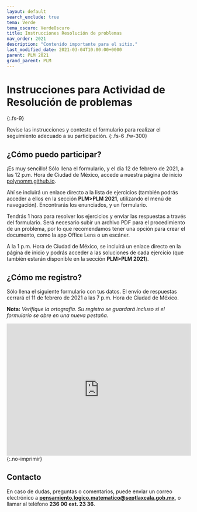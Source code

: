 ```yaml
---
layout: default
search_exclude: true
tema: Verde
tema_oscuro: VerdeOscuro
title: Instrucciones Resolución de problemas
nav_order: 2021
description: "Contenido importante para el sitio."
last_modified_date: 2021-03-04T10:00:00+0000
parent: PLM 2021
grand_parent: PLM
---
```


# Instrucciones para Actividad de Resolución de&nbsp;<span class="deg-sitio deg-sitio-texto">problemas</span>
{:.fs-9}

Revise las instrucciones y conteste el formulario para realizar el seguimiento adecuado a su <span class="deg-sitio deg-sitio-texto">participación</span>.
{:.fs-6 .fw-300}

## ¿Cómo puedo participar?

¡Es muy sencillo! Sólo llena el formulario, y el día 12 de febrero de 2021, a las 12 p.m. Hora de Ciudad de México, accede a nuestra página de inicio [polynomm.github.io](https://polynomm.github.io). 

Ahí se incluirá un enlace directo a la lista de ejercicios (también podrás acceder a ellos en la sección **PLM>PLM 2021**, utilizando el menú de navegación). Encontrarás los enunciados, y un formulario.

Tendrás <span class="deg-sitio deg-sitio-texto">1 hora</span> para resolver los ejercicios y enviar las respuestas a través del formulario. Será necesario subir un archivo PDF para el procedimiento de un problema, por lo que recomendamos tener una opción para crear el documento, como la app Office Lens o un escáner.

A la 1 p.m. Hora de Ciudad de México, se incluirá un enlace directo en la página de inicio y podrás acceder a las soluciones de cada ejercicio (que también estarán disponible en la sección **PLM>PLM 2021**).

## ¿Cómo me registro?

Sólo llena el siguiente formulario con tus datos. El envío de respuestas cerrará el 11 de febrero de 2021 a las 7 p.m. Hora de Ciudad de México.

**Nota:** *Verifique la ortografía. Su registro se guardará incluso si el formulario se abre en una nueva pestaña.*

<iframe src="https://docs.google.com/forms/d/e/1FAIpQLSfuGCR0cYlg-Pk0DKH83ExG5J_Q5DPHqGs73HRiW4cO2wZuKg/viewform?embedded=true" width="100%" height="360" margin="auto" frameborder="0" marginheight="0" marginwidth="0">Cargando…</iframe>
{:.no-imprimir}

## Contacto

En caso de dudas, preguntas o comentarios, puede enviar un correo electrónico a **pensamiento.logico.matematico@septlaxcala.gob.mx**, o llamar al teléfono **236 00 ext. 23 36**.